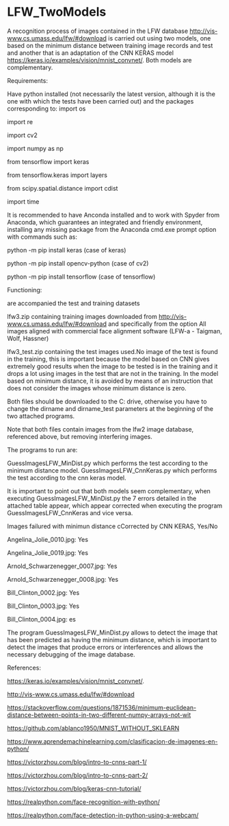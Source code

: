 # LFW_TwoModels
A recognition process of images contained in the LFW database http://vis-www.cs.umass.edu/lfw/#download is carried out using two models, one based on the minimum distance between training image records and test and another that is an adaptation of the CNN KERAS model https://keras.io/examples/vision/mnist_convnet/. Both models are complementary.

Requirements:

Have python installed (not necessarily the latest version, although it is the one with which the tests have been carried out) and the packages corresponding to:
import os

import re

import cv2

import numpy as np

from tensorflow import keras

from tensorflow.keras import layers

from scipy.spatial.distance import cdist

import time

It is recommended to have Anconda installed and to work with Spyder from Anaconda, which guarantees an integrated and friendly environment, installing any missing package from the Anaconda cmd.exe prompt option with commands such as:

python -m pip install keras (case of  keras)

python -m pip install opencv-python (case of  cv2)

python -m pip install tensorflow (case of  tensorflow)


Functioning:

are accompanied the test and training datasets

lfw3.zip containing training images downloaded from http://vis-www.cs.umass.edu/lfw/#download  and specifically from the option All images aligned with commercial face alignment software (LFW-a - Taigman, Wolf, Hassner) 

lfw3_test.zip containing the test images used.No image of the test is found in the training, this is important because the model based on CNN gives extremely good results when the image to be tested is in the training and it drops a lot using images in the test that are not in the training. In the model based on minimum distance, it is avoided by means of an instruction that does not consider the images whose minimum distance is zero.

Both files should be downloaded to the C: drive, otherwise you have to change the dirname and dirname_test parameters at the beginning of the two attached programs.

Note that both files contain images from the lfw2 image database, referenced above, but removing interfering images.

The programs to run are:

GuessImagesLFW_MinDist.py which performs the test according to the minimum distance model.
GuessImagesLFW_CnnKeras.py which performs the test according to the cnn keras model.

It is important to point out that both models seem complementary, when executing GuessImagesLFW_MinDist.py the 7 errors detailed in the attached table appear, which appear corrected when executing the program GuessImagesLFW_CnnKeras and vice versa.


Images failured with minimun distance cCorrected by CNN KERAS, Yes/No
 
Angelina_Jolie_0010.jpg:  Yes
 
Angelina_Jolie_0019.jpg: Yes

Arnold_Schwarzenegger_0007.jpg: Yes 

Arnold_Schwarzenegger_0008.jpg: Yes

Bill_Clinton_0002.jpg: Yes

Bill_Clinton_0003.jpg: Yes

Bill_Clinton_0004.jpg: es

The program GuessImagesLFW_MinDist.py allows to detect the image that has been predicted as having the minimum distance, which is important to detect the images that produce errors or interferences and allows the necessary debugging of the image database.

References:

https://keras.io/examples/vision/mnist_convnet/.

http://vis-www.cs.umass.edu/lfw/#download

https://stackoverflow.com/questions/1871536/minimum-euclidean-distance-between-points-in-two-different-numpy-arrays-not-wit

https://github.com/ablanco1950/MNIST_WITHOUT_SKLEARN

https://www.aprendemachinelearning.com/clasificacion-de-imagenes-en-python/

https://victorzhou.com/blog/intro-to-cnns-part-1/

https://victorzhou.com/blog/intro-to-cnns-part-2/

https://victorzhou.com/blog/keras-cnn-tutorial/

https://realpython.com/face-recognition-with-python/

https://realpython.com/face-detection-in-python-using-a-webcam/


